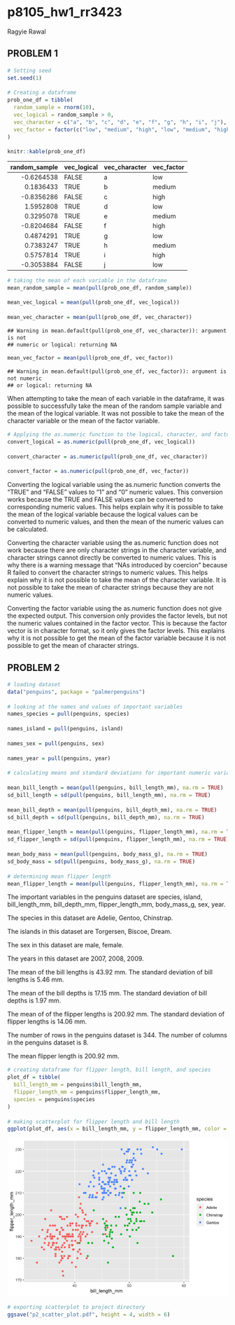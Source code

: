p8105\_hw1\_rr3423
================
Ragyie Rawal

## PROBLEM 1

``` r
# Setting seed  
set.seed(1)

# Creating a dataframe
prob_one_df = tibble(
  random_sample = rnorm(10),
  vec_logical = random_sample > 0, 
  vec_character = c("a", "b", "c", "d", "e", "f", "g", "h", "i", "j"),
  vec_factor = factor(c("low", "medium", "high", "low", "medium", "high", "low", "medium", "high", "low" ))
)

knitr::kable(prob_one_df)
```

| random\_sample | vec\_logical | vec\_character | vec\_factor |
|---------------:|:-------------|:---------------|:------------|
|     -0.6264538 | FALSE        | a              | low         |
|      0.1836433 | TRUE         | b              | medium      |
|     -0.8356286 | FALSE        | c              | high        |
|      1.5952808 | TRUE         | d              | low         |
|      0.3295078 | TRUE         | e              | medium      |
|     -0.8204684 | FALSE        | f              | high        |
|      0.4874291 | TRUE         | g              | low         |
|      0.7383247 | TRUE         | h              | medium      |
|      0.5757814 | TRUE         | i              | high        |
|     -0.3053884 | FALSE        | j              | low         |

``` r
# taking the mean of each variable in the dataframe
mean_random_sample = mean(pull(prob_one_df, random_sample))

mean_vec_logical = mean(pull(prob_one_df, vec_logical))

mean_vec_character = mean(pull(prob_one_df, vec_character))
```

    ## Warning in mean.default(pull(prob_one_df, vec_character)): argument is not
    ## numeric or logical: returning NA

``` r
mean_vec_factor = mean(pull(prob_one_df, vec_factor))
```

    ## Warning in mean.default(pull(prob_one_df, vec_factor)): argument is not numeric
    ## or logical: returning NA

When attempting to take the mean of each variable in the dataframe, it
was possible to successfully take the mean of the random sample variable
and the mean of the logical variable. It was not possible to take the
mean of the character variable or the mean of the factor variable.

``` r
# Applying the as.numeric function to the logical, character, and factor variables 
convert_logical = as.numeric(pull(prob_one_df, vec_logical))

convert_character = as.numeric(pull(prob_one_df, vec_character))

convert_factor = as.numeric(pull(prob_one_df, vec_factor))
```

Converting the logical variable using the as.numeric function converts
the “TRUE” and “FALSE” values to “1” and “0” numeric values. This
conversion works because the TRUE and FALSE values can be converted to
corresponding numeric values. This helps explain why it is possible to
take the mean of the logical variable because the logical values can be
converted to numeric values, and then the mean of the numeric values can
be calculated.

Converting the character variable using the as.numeric function does not
work because there are only character strings in the character variable,
and character strings cannot directly be converted to numeric values.
This is why there is a warning message that “NAs introduced by coercion”
because R failed to convert the character strings to numeric values.
This helps explain why it is not possible to take the mean of the
character variable. It is not possible to take the mean of character
strings because they are not numeric values.

Converting the factor variable using the as.numeric function does not
give the expected output. This conversion only provides the factor
levels, but not the numeric values contained in the factor vector. This
is because the factor vector is in character format, so it only gives
the factor levels. This explains why it is not possible to get the mean
of the factor variable because it is not possible to get the mean of
character strings.

## PROBLEM 2

``` r
# loading dataset 
data("penguins", package = "palmerpenguins")

# looking at the names and values of important variables 
names_species = pull(penguins, species)

names_island = pull(penguins, island)

names_sex = pull(penguins, sex)

names_year = pull(penguins, year)

# calculating means and standard deviations for important numeric variables

mean_bill_length = mean(pull(penguins, bill_length_mm), na.rm = TRUE)
sd_bill_length = sd(pull(penguins, bill_length_mm), na.rm = TRUE)

mean_bill_depth = mean(pull(penguins, bill_depth_mm), na.rm = TRUE)
sd_bill_depth = sd(pull(penguins, bill_depth_mm), na.rm = TRUE)

mean_flipper_length = mean(pull(penguins, flipper_length_mm), na.rm = TRUE)
sd_flipper_length = sd(pull(penguins, flipper_length_mm), na.rm = TRUE)

mean_body_mass = mean(pull(penguins, body_mass_g), na.rm = TRUE)
sd_body_mass = sd(pull(penguins, body_mass_g), na.rm = TRUE)

# determining mean flipper length 
mean_flipper_length = mean(pull(penguins, flipper_length_mm), na.rm = TRUE)
```

The important variables in the penguins dataset are species, island,
bill\_length\_mm, bill\_depth\_mm, flipper\_length\_mm, body\_mass\_g,
sex, year.

The species in this dataset are Adelie, Gentoo, Chinstrap.

The islands in this dataset are Torgersen, Biscoe, Dream.

The sex in this dataset are male, female.

The years in this dataset are 2007, 2008, 2009.

The mean of the bill lengths is 43.92 mm. The standard deviation of bill
lengths is 5.46 mm.

The mean of the bill depths is 17.15 mm. The standard deviation of bill
depths is 1.97 mm.

The mean of of the flipper lengths is 200.92 mm. The standard deviation
of flipper lengths is 14.06 mm.

The number of rows in the penguins dataset is 344. The number of columns
in the penguins dataset is 8.

The mean flipper length is 200.92 mm.

``` r
# creating dataframe for flipper length, bill length, and species 
plot_df = tibble(
  bill_length_mm = penguins$bill_length_mm,
  flipper_length_mm = penguins$flipper_length_mm,
  species = penguins$species
)

# making scatterplot for flipper length and bill length
ggplot(plot_df, aes(x = bill_length_mm, y = flipper_length_mm, color = species)) + geom_point()
```

![](p8105_hw1_rr3423_files/figure-gfm/scatterplot_penguins-1.png)<!-- -->

``` r
# exporting scatterplot to project directory 
ggsave("p2_scatter_plot.pdf", height = 4, width = 6)
```
